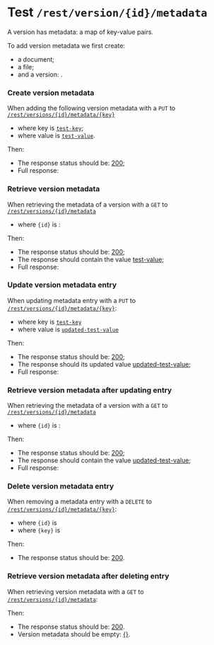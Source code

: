 # Test `/rest/version/{id}/metadata`

A version has metadata: a map of key-value pairs. 

To add version metadata we first create: 

[ ](- "createDocument()")
[ ](- "#fileId=createFile()")
[ ](- "#versionId=createVersion()")

  - a document;
  - a file;
  - and a version: [ ](- "c:echo=#versionId").

### Create version metadata
When adding the following version metadata with a `PUT` to [`/rest/versions/{id}/metadata/{key}`](- "#createEndpoint")

 - where key is [`test-key`](- "#metadataKey");
 - where value is [`test-value`](- "#metadataValue").

[ ](- "#createResult=create(#createEndpoint, #versionId, #metadataKey, #metadataValue)")

Then:

 - The response status should be: [200](- "?=#createResult.status");
 - Full response:
 
[ ](- "ext:embed=#createResult.body")

### Retrieve version metadata
When retrieving the metadata of a version with a `GET` to [`/rest/versions/{id}/metadata`](- "#getEndpoint") 

 - where `{id}` is [ ](- "c:echo=#versionId"):

[ ](- "#retrieveResult=retrieve(#getEndpoint, #versionId, #metadataKey)")

Then:

 - The response status should be: [200](- "?=#retrieveResult.status");
 - The response should contain the value [test-value](- "?=#retrieveResult.value");
 - Full response:

[ ](- "ext:embed=#retrieveResult.body")

### Update version metadata entry
When updating metadata entry with a `PUT` to [`/rest/versions/{id}/metadata/{key}`](- "#updateEndpoint"):

 - where key is [`test-key`](- "#metadataKey")
 - where value is [`updated-test-value`](- "#updatedMetadataValue")

[ ](- "#updateResult=update(#updateEndpoint, #versionId, #metadataKey, #updatedMetadataValue)")
Then:

 - The response status should be: [200](- "?=#retrieveResult.status");
 - The response should its updated value [updated-test-value](- "?=#updateResult.value");
 - Full response:

[ ](- "ext:embed=#updateResult.body")

### Retrieve version metadata after updating entry
When retrieving the metadata of a version with a `GET` to [`/rest/versions/{id}/metadata`](- "#getEndpoint") 

 - where `{id}` is [ ](- "c:echo=#versionId"):

[ ](- "#updatedReadResult=retrieve(#getEndpoint, #versionId, #metadataKey)")

Then:

 - The response status should be: [200](- "?=#updatedReadResult.status");
 - The response should contain the value [updated-test-value](- "?=#updatedReadResult.value");
 - Full response:

[ ](- "ext:embed=#updatedReadResult.body")

### Delete version metadata entry
When removing a metadata entry with a `DELETE` to [`/rest/versions/{id}/metadata/{key}`](- "#deleteEndpoint"):

 - where `{id}` is [ ](- "c:echo=#versionId")
 - where `{key}` is [ ](- "c:echo=#metadataKey")

[ ](- "#deleteResult=delete(#deleteEndpoint, #versionId, #metadataKey)")

Then:

 - The response status should be: [200](- "?=#deleteResult.status").

### Retrieve version metadata after deleting entry
When retrieving version metadata with a `GET` to [`/rest/versions/{id}/metadata`](- "#getEndpoint"):

[ ](- "#retrieveAfterDeleteResult=retrieveAfterDelete(#getEndpoint, #versionId)")

Then:

 - The response status should be: [200](- "?=#retrieveAfterDeleteResult.status").
 - Version metadata should be empty: [{}](- "?=#retrieveAfterDeleteResult.body").

